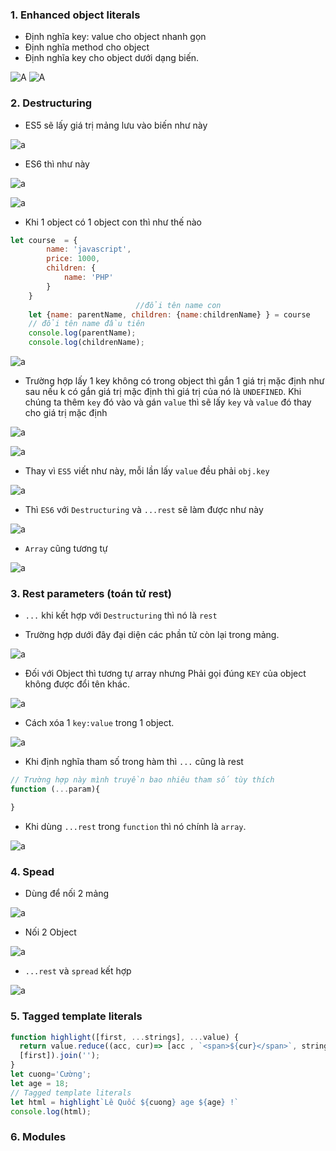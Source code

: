 ### 1. Enhanced object literals
- Định nghĩa key: value cho object nhanh gọn
- Định nghĩa method cho object 
- Định nghĩa key cho object dưới dạng biến.

![A](https://scontent.fpnh22-3.fna.fbcdn.net/v/t1.15752-9/193288208_977189369703179_5827163427540334606_n.png?_nc_cat=102&ccb=1-3&_nc_sid=ae9488&_nc_ohc=2pSHJ3LUSTQAX-nOr2O&_nc_ht=scontent.fpnh22-3.fna&oh=fd8a713a07bbcd3a58404836d58df877&oe=60E0D36B)
![A](https://scontent.fpnh22-2.fna.fbcdn.net/v/t1.15752-9/195663311_264936491985762_7232467500050206779_n.png?_nc_cat=111&ccb=1-3&_nc_sid=ae9488&_nc_ohc=iEOzZYe6S2cAX82udN5&tn=aPJlnR-rezZbCgJA&_nc_ht=scontent.fpnh22-2.fna&oh=bc4a6da6fa3117fff5be24b18d1af685&oe=60DF0086)

### 2. Destructuring
- ES5 sẽ lấy giá trị mảng lưu vào biến như này

![a](https://scontent.fpnh22-3.fna.fbcdn.net/v/t1.15752-9/192738463_1241673422959203_3151153546684174601_n.png?_nc_cat=102&ccb=1-3&_nc_sid=ae9488&_nc_ohc=0eTgocDfFMoAX8JtdJ6&_nc_ht=scontent.fpnh22-3.fna&oh=b289df84cf3919203f5b8b791c829389&oe=60E136E7)

- ES6 thì như này

![a](https://scontent.fpnh22-1.fna.fbcdn.net/v/t1.15752-9/194769486_242324847656606_9014685443173997879_n.png?_nc_cat=110&ccb=1-3&_nc_sid=ae9488&_nc_ohc=iv8NrnCXYPsAX9-GEa0&tn=aPJlnR-rezZbCgJA&_nc_ht=scontent.fpnh22-1.fna&oh=83142768515d0f71a765f159ff1d9a60&oe=60DF764B)

![a](https://scontent.fpnh22-2.fna.fbcdn.net/v/t1.15752-9/193124239_1146811305827351_2412361850389631630_n.png?_nc_cat=103&ccb=1-3&_nc_sid=ae9488&_nc_ohc=DlYynvGw-lAAX_GoYwU&_nc_ht=scontent.fpnh22-2.fna&oh=c524e39300b2961f93561b91997ec795&oe=60DFA63C)


- Khi 1 object có 1 object con thì như thế nào

```js
let course  = {
        name: 'javascript',
        price: 1000,
        children: {
            name: 'PHP'
        }
    }
                            //đổi tên name con
    let {name: parentName, children: {name:childrenName} } = course
    // đổi tên name đầu tiên
    console.log(parentName);
    console.log(childrenName);
```

![a](https://scontent.fpnh22-1.fna.fbcdn.net/v/t1.15752-9/193188514_471085107322717_5868878208834921021_n.png?_nc_cat=110&ccb=1-3&_nc_sid=ae9488&_nc_ohc=uTO9xQbU4SQAX94hNkm&_nc_ht=scontent.fpnh22-1.fna&oh=c033c40b866a2f6c08ff4675b64ad155&oe=60DED999)

- Trường hợp lấy 1 key không có trong object thì gắn 1 giá trị mặc định như sau nếu k có gắn giá trị mặc định thì giá trị của nó  là `UNDEFINED`. Khi chúng ta thêm `key` đó vào và gán `value` thì sẽ lấy `key` và `value` đó thay cho giá trị mặc định

![a](https://scontent.fpnh22-1.fna.fbcdn.net/v/t1.15752-9/196948438_195296032469764_5868618787433508141_n.png?_nc_cat=101&ccb=1-3&_nc_sid=ae9488&_nc_ohc=ViiM-_qZz08AX-nNjWL&_nc_ht=scontent.fpnh22-1.fna&oh=47e98ec39a42236bbbc0e673377a131d&oe=60E0218D)

![a](https://scontent.fpnh22-2.fna.fbcdn.net/v/t1.15752-9/193470146_2394600607361050_5293870688617929872_n.png?_nc_cat=100&ccb=1-3&_nc_sid=ae9488&_nc_ohc=acCM-QAVnLAAX_Ch9TJ&tn=aPJlnR-rezZbCgJA&_nc_ht=scontent.fpnh22-2.fna&oh=9ad492ea544a7c6a561ebbbe37248801&oe=60E07366)

- Thay vì `ES5` viết như này, mỗi lần lấy `value` đều phải `obj.key`

![a](https://scontent.fpnh22-1.fna.fbcdn.net/v/t1.15752-9/195058264_819040722360058_1990295891809437425_n.png?_nc_cat=101&ccb=1-3&_nc_sid=ae9488&_nc_ohc=k8Eik7WhxtQAX-P5qfq&_nc_ht=scontent.fpnh22-1.fna&oh=32ae578e8c6bf565d2106da41a75e3dc&oe=60DEE046)

- Thì `ES6` với `Destructuring` và `...rest` sẽ làm được như này

![a](https://scontent.fpnh22-1.fna.fbcdn.net/v/t1.15752-9/197052114_512713260146299_3361281580510855086_n.png?_nc_cat=110&ccb=1-3&_nc_sid=ae9488&_nc_ohc=JRfIhenPC0sAX9W_sbS&_nc_oc=AQllazR5LOb2rgpPAxwenoDG8nb1sMiFQQ9xk2VR7nupjqk2AyitMEJcJTrE6B3zu_o&_nc_ht=scontent.fpnh22-1.fna&oh=f9f1d13005175e8809aa5089579a2ee6&oe=60DE5148)

- `Array` cũng tương tự

![a](https://scontent.fpnh22-3.fna.fbcdn.net/v/t1.15752-9/195384534_145147057666552_1529373056545217270_n.png?_nc_cat=105&ccb=1-3&_nc_sid=ae9488&_nc_ohc=CGKZf1PqGMcAX-uHszL&_nc_ht=scontent.fpnh22-3.fna&oh=b8cb07f426af6f8619745c6bcfb3599b&oe=60DEB748)

### 3. Rest parameters (toán tử rest)
- `...` khi kết hợp với `Destructuring` thì nó là `rest`

- Trường hợp dưới đây đại diện các phần tử còn lại trong mảng.

![a](https://scontent.fpnh22-3.fna.fbcdn.net/v/t1.15752-9/194615582_228089072147458_5203457072506095455_n.png?_nc_cat=105&ccb=1-3&_nc_sid=ae9488&_nc_ohc=KbAYpXfYmPcAX-tvFKn&tn=aPJlnR-rezZbCgJA&_nc_ht=scontent.fpnh22-3.fna&oh=f0e1f2ad3a8d1012dada1fd618de45f2&oe=60E0063E)

- Đối với Object thì tương tự array nhưng Phải gọi đúng `KEY` của object không được đổi tên khác.

![a](https://scontent.fpnh22-1.fna.fbcdn.net/v/t1.15752-9/194711221_2982690718675140_6638101901267020660_n.png?_nc_cat=108&ccb=1-3&_nc_sid=ae9488&_nc_ohc=wSH8TBOuwxwAX99x7Ez&_nc_ht=scontent.fpnh22-1.fna&oh=9a5ad357fdb20244e208f74f6959a5f1&oe=60DEFF26)

- Cách xóa 1 `key:value` trong 1 object.

![a](https://scontent.fpnh22-3.fna.fbcdn.net/v/t1.15752-9/192957899_1210594222716588_6325274535805164618_n.png?_nc_cat=105&ccb=1-3&_nc_sid=ae9488&_nc_ohc=iq1NU8O6kNoAX_unVbR&_nc_ht=scontent.fpnh22-3.fna&oh=f2307fc85d5605ba1669e64ae4ade7b6&oe=60DE8432)

- Khi định nghĩa tham số trong hàm thì `...` cũng là rest

```js
// Trường hợp này mình truyền bao nhiêu tham số tùy thích
function (...param){

}
```
- Khi dùng `...rest` trong `function` thì nó chính là `array`.

![a](https://scontent.fpnh22-1.fna.fbcdn.net/v/t1.6435-9/196106593_515877846230085_1899269812619737682_n.jpg?_nc_cat=106&ccb=1-3&_nc_sid=dbeb18&_nc_ohc=b_K234ytP6YAX-W4Rae&_nc_ht=scontent.fpnh22-1.fna&oh=abd0849279e090c116379323503de249&oe=60DE678F)


### 4. Spead 

- Dùng để nối 2 mảng

![a](https://scontent.fpnh22-2.fna.fbcdn.net/v/t1.15752-9/194444506_890031014880116_2662631415568446663_n.png?_nc_cat=104&ccb=1-3&_nc_sid=ae9488&_nc_ohc=a-zfVZ1I_2gAX_WKP4C&tn=aPJlnR-rezZbCgJA&_nc_ht=scontent.fpnh22-2.fna&oh=afa21d4fe078eb776a5e0941480aff44&oe=60E05EEF)

- Nối 2 Object

![a](https://scontent.fpnh22-2.fna.fbcdn.net/v/t1.15752-9/195748847_335574011373212_4331667299884308065_n.png?_nc_cat=111&ccb=1-3&_nc_sid=ae9488&_nc_ohc=xr6MP2n-lIcAX9NCiT1&_nc_ht=scontent.fpnh22-2.fna&oh=159afc9f078c61cb23df62c60de8c5ba&oe=60E02887)

- `...rest` và `spread` kết hợp

![a](https://scontent.fpnh22-3.fna.fbcdn.net/v/t1.15752-9/197175305_978735472897649_748415909681727931_n.png?_nc_cat=102&ccb=1-3&_nc_sid=ae9488&_nc_ohc=BTGT7aQpnWEAX95oMAf&_nc_ht=scontent.fpnh22-3.fna&oh=0e910f25fa5b98d210addf071e784c24&oe=60E059B8)

### 5. Tagged template literals

```js 
function highlight([first, ...strings], ...value) {
  return value.reduce((acc, cur)=> [acc , `<span>${cur}</span>`, strings.reduce.shift],
  [first]).join('');
}
let cuong='Cường';
let age = 18;
// Tagged template literals
let html = highlight`Lê Quốc ${cuong} age ${age} !`
console.log(html);
```

### 6. Modules